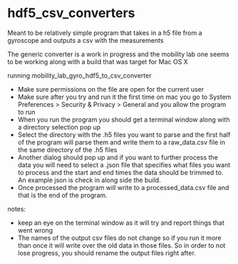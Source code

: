 # hdf5_csv_converters
Meant to be relatively simple program that takes in a h5 file from a gyroscope and outputs a csv with the measurements

The generic converter is a work in progress and the mobility lab one seems to be working along with a build that was target for Mac OS X

running mobility_lab_gyro_hdf5_to_csv_converter
- Make sure permissions on the file are open for the current user
- Make sure after you try and run it the first time on mac you go to System Preferences > Security & Privacy > General and you allow the program to run
- When you run the program you should get a terminal window along with a directory selection pop up
- Select the directory with the .h5 files you want to parse and the first half of the program will parse them and write them to a raw_data.csv file in the same directory of the .h5 files 
- Another dialog should pop up and if you want to further process the data you will need to select a .json file that specifies what files you want to process and the start and end times the data should be trimmed to. An example json is check in along side the build.
- Once processed the program will write to a processed_data.csv file and that is the end of the program.

notes:
- keep an eye on the terminal window as it will try and report things that went wrong
- The names of the output csv files do not change so if you run it more than once it will write over the old data in those files. So in order to not lose progress, you should rename the output files right after.
